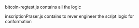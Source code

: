 bitcoin-regtest.js contains all the logic

inscriptionPraser.js contains to rever engineer the script logic for conformation
